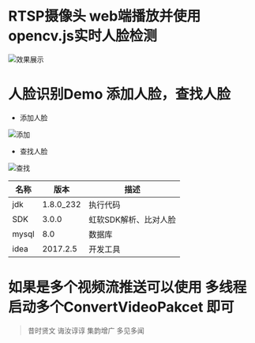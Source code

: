 # RTSP摄像头 web端播放并使用opencv.js实时人脸检测 #
![效果展示](https://img-blog.csdnimg.cn/20200625093430189.gif)
# 人脸识别Demo 添加人脸，查找人脸 #
- 添加人脸

![添加](https://img-blog.csdnimg.cn/20200407181351989.png)

- 查找人脸

![查找](https://img-blog.csdnimg.cn/20200407181544728.png)


| 名称 | 版本 | 描述 |
| ------ | ------ | ------ |
| jdk | 1.8.0_232 | 执行代码|
| SDK | 3.0.0 | 虹软SDK解析、比对人脸 |
| mysql | 8.0 | 数据库 |
| idea | 2017.2.5 | 开发工具 |


# 如果是多个视频流推送可以使用 多线程 启动多个ConvertVideoPakcet 即可


> 昔时贤文 诲汝谆谆
> 集韵增广 多见多闻
